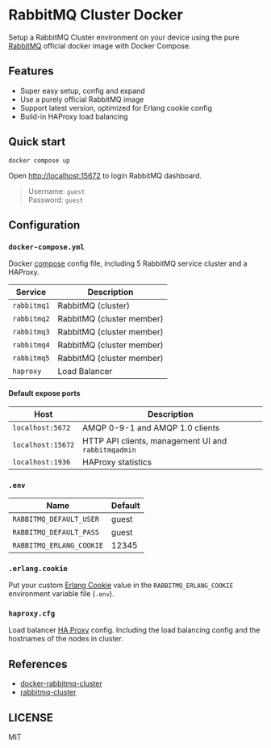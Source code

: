 # RabbitMQ Cluster Docker

Setup a RabbitMQ Cluster environment on your device using the pure [RabbitMQ](https://hub.docker.com/_/rabbitmq/) official docker image with Docker Compose.

## Features

- Super easy setup, config and expand
- Use a purely official RabbitMQ image
- Support latest version, optimized for Erlang cookie config
- Build-in HAProxy load balancing

## Quick start

```con
docker compose up
```

Open <http://localhost:15672> to login RabbitMQ dashboard.

> Username: `guest`  
> Password: `guest`

## Configuration

### `docker-compose.yml`

Docker [compose](https://docs.docker.com/compose/compose-file/) config file, including 5 RabbitMQ service cluster and a HAProxy.

| Service     | Description               |
| ----------- | ------------------------- |
| `rabbitmq1` | RabbitMQ (cluster)        |
| `rabbitmq2` | RabbitMQ (cluster member) |
| `rabbitmq3` | RabbitMQ (cluster member) |
| `rabbitmq4` | RabbitMQ (cluster member) |
| `rabbitmq5` | RabbitMQ (cluster member) |
| `haproxy`   | Load Balancer             |

#### Default expose ports

| Host              | Description                                         |
| ----------------- | --------------------------------------------------- |
| `localhost:5672`  | AMQP 0-9-1 and AMQP 1.0 clients                     |
| `localhost:15672` | HTTP API clients, management UI and `rabbitmqadmin` |
| `localhost:1936`  | HAProxy statistics |

### `.env`

| Name                     | Default |
| ------------------------ | ------- |
| `RABBITMQ_DEFAULT_USER`  | guest   |
| `RABBITMQ_DEFAULT_PASS`  | guest   |
| `RABBITMQ_ERLANG_COOKIE` | 12345   |

### `.erlang.cookie`

Put your custom [Erlang Cookie](https://www.rabbitmq.com/clustering.html#erlang-cookie) value in the `RABBITMQ_ERLANG_COOKIE` environment variable file (`.env`).

### `haproxy.cfg`

Load balancer [HA Proxy](http://www.haproxy.org/) config. Including the load balancing config and the hostnames of the nodes in cluster.

## References

- [docker-rabbitmq-cluster](https://github.com/pardahlman/docker-rabbitmq-cluster)
- [rabbitmq-cluster](https://github.com/JohnnyVicious/rabbitmq-cluster)

## LICENSE

MIT
